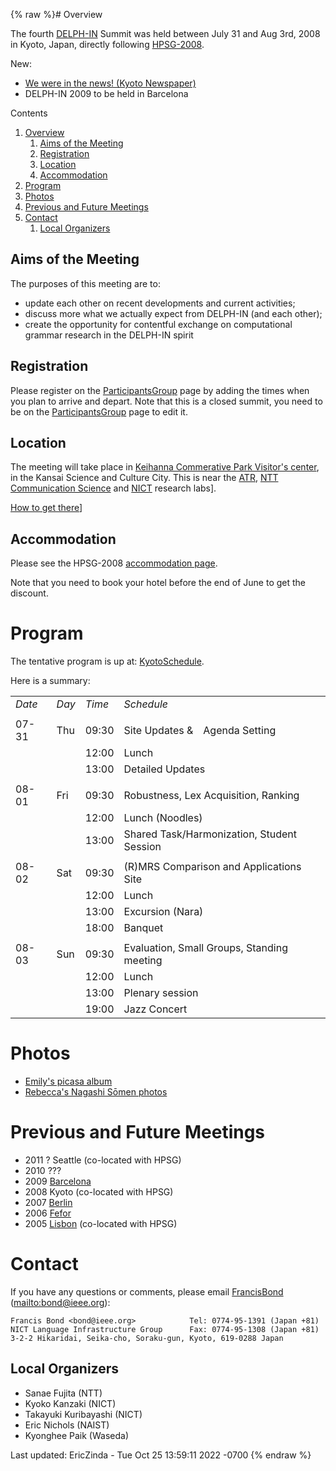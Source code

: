 {% raw %}# Overview

The fourth [DELPH-IN](http://www.delph-in.net) Summit was held between
July 31 and Aug 3rd, 2008 in Kyoto, Japan, directly following
[HPSG-2008](http://www.essex.ac.uk/linguistics/external/HPSG/Conferences/hpsg-2008/).

New:

- [We were in the news! (Kyoto
Newspaper)](http://www.kyoto-np.co.jp/article.php?mid=P2008080200056&genre=K1&area=K20)
- DELPH-IN 2009 to be held in Barcelona

Contents

1. [Overview](../KyotoTop#Overview)
   1. [Aims of the Meeting](../KyotoTop#Aims_of_the_Meeting)
   2. [Registration](../KyotoTop#Registration)
   3. [Location](../KyotoTop#Location)
   4. [Accommodation](../KyotoTop#Accommodation)
2. [Program](../KyotoTop#Program)
3. [Photos](../KyotoTop#Photos)
4. [Previous and Future Meetings](../KyotoTop#Previous_and_Future_Meetings)
5. [Contact](../KyotoTop#Contact)
   1. [Local Organizers](../KyotoTop#Local_Organizers)

## Aims of the Meeting

The purposes of this meeting are to:

- update each other on recent developments and current activities;
- discuss more what we actually expect from DELPH-IN (and each other);
- create the opportunity for contentful exchange on computational
grammar research in the DELPH-IN spirit

## Registration

Please register on the [ParticipantsGroup](../ParticipantsGroup) page by
adding the times when you plan to arrive and depart. Note that this is a
closed summit, you need to be on the
[ParticipantsGroup](../ParticipantsGroup) page to edit it.

## Location

The meeting will take place in [Keihanna Commerative Park Visitor's
center](http://www.keihanna-park.jp/kouen_taniai.html#kouen_bizitasenta),
in the Kansai Science and Culture City. This is near the
[ATR](http://www.atr.jp/html/access/access.html), [NTT Communication
Science](http://www.kecl.ntt.co.jp/rps/index.html) and
[NICT](http://www2.nict.go.jp/x/x151/index_en.html) research labs\].

[How to get
there](/%5Bhttp%3A//www2.nict.go.jp/x/x161/en/member/bond/hpsg-2008/access-delphin.html)\]

## Accommodation

Please see the HPSG-2008 [accommodation
page](http://www2.nict.go.jp/x/x161/en/member/bond/hpsg-2008/hotel-e.html).

Note that you need to book your hotel before the end of June to get the
discount.

# Program

The tentative program is up at: [KyotoSchedule](../KyotoSchedule).

Here is a summary:

|        |       |        |                                            |
|--------|-------|--------|--------------------------------------------|
| *Date* | *Day* | *Time* | *Schedule*                                 |
|        |       |        |                                            |
| 07-31  | Thu   | 09:30  | Site Updates &　Agenda Setting             |
|        |       | 12:00  | Lunch                                      |
|        |       | 13:00  | Detailed Updates                           |
|        |       |        |                                            |
| 08-01  | Fri   | 09:30  | Robustness, Lex Acquisition, Ranking       |
|        |       | 12:00  | Lunch (Noodles)                            |
|        |       | 13:00  | Shared Task/Harmonization, Student Session |
|        |       |        |                                            |
| 08-02  | Sat   | 09:30  | (R)MRS Comparison and Applications Site    |
|        |       | 12:00  | Lunch                                      |
|        |       | 13:00  | Excursion (Nara)                           |
|        |       | 18:00  | Banquet                                    |
|        |       |        |                                            |
| 08-03  | Sun   | 09:30  | Evaluation, Small Groups, Standing meeting |
|        |       | 12:00  | Lunch                                      |
|        |       | 13:00  | Plenary session                            |
|        |       | 19:00  | Jazz Concert                               |

# Photos

- [Emily's picasa
album](http://picasaweb.google.com/emily.m.bender/DELPHINKeihanna?authkey=G_AVl1T7Hjg)
- [Rebecca's Nagashi Sōmen
photos](http://picasaweb.google.com/bec.dridan/NagashiSMen)

# Previous and Future Meetings

- 2011 ? Seattle (co-located with HPSG)
- 2010 ???
- 2009 [Barcelona](../BarcelonaTop)
- 2008 Kyoto (co-located with HPSG)
- 2007 [Berlin](../BerlinTop)
- 2006 [Fefor](../FeforTop)
- 2005 [Lisbon](../LisbonTop) (co-located with HPSG)

# Contact

If you have any questions or comments, please email
[FrancisBond](https://blog.inductorsoftware.com/docsproto/tools/FrancisBond) (<mailto:bond@ieee.org>):

    Francis Bond <bond@ieee.org>            Tel: 0774-95-1391 (Japan +81)
    NICT Language Infrastructure Group      Fax: 0774-95-1308 (Japan +81)   
    3-2-2 Hikaridai, Seika-cho, Soraku-gun, Kyoto, 619-0288 Japan  

## Local Organizers

- Sanae Fujita (NTT)
- Kyoko Kanzaki (NICT)
- Takayuki Kuribayashi (NICT)
- Eric Nichols (NAIST)
- Kyonghee Paik (Waseda)

Last updated: EricZinda - Tue Oct 25 13:59:11 2022 -0700
{% endraw %}